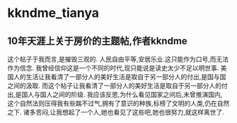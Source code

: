 # kkndme_tianya
## 10年天涯上关于房价的主题帖,作者kkndme
这个帖子于我而言,是摧毁三观的.
人民自由平等,安居乐业.这只能作为口号,而无法作为信念.
我曾经信仰这是一个不同的时代,现只能说是读史太少不足以明世事.
美国人的生活让我看清了一部分人的美好生活是取自于另一部分人的付出,是国与国之间的汲取.
而这个帖子让我看清了一部分人的美好生活是取自于另一部分人的付出,是国人与国人之间的阶级.
我应该反思,为什么看见国家之间后,未曾推演国内,
这个自然法则压得我有些踹不过气,拥有了意识的种族,标榜了文明的人类,仍在自然之下.
诸多苦闷,让我想起了一个人,她也看见了这些吧,她也很努力,就这样离世了.


